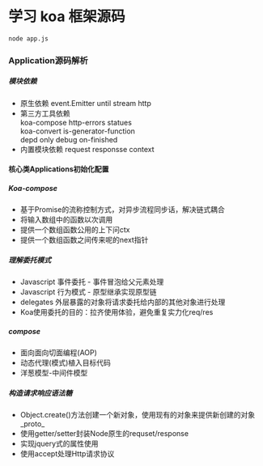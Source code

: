 #  学习 koa 框架源码


``````
node app.js
``````



### Application源码解析
##### 模块依赖
- 原生依赖  event.Emitter until stream http
- 第三方工具依赖  
   koa-compose http-errors statues   
   koa-convert is-generator-function   
   depd only debug on-finished   
- 内置模块依赖 request responsse  context
#### 核心类Applications初始化配置
##### Koa-compose 
- 基于Promise的流称控制方式，对异步流程同步话，解决链式耦合
- 将输入数组中的函数以次调用
- 提供一个数组函数公用的上下问ctx
- 提供一个数组函数之间传来呢的next指针
##### 理解委托模式
- Javascript 事件委托 - 事件冒泡给父元素处理
- Javascript 行为模式 - 原型继承实现原型链
- delegates 外层暴露的对象将请求委托给内部的其他对象进行处理
- Koa使用委托的目的：拉齐使用体验，避免重复实力化req/res
##### compose
- 面向面向切面编程(AOP)
- 动态代理(模式)植入目标代码
- 洋葱模型-中间件模型
##### 构造请求响应语法糖
- Object.create()方法创建一个新对象，使用现有的对象来提供新创建的对象_proto_
- 使用getter/setter封装Node原生的requset/response
- 实现jquery式的属性使用
- 使用accept处理Http请求协议
